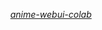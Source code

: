 <p align="center">
  <i><a href="https://github.com/NUROISEA/anime-webui-colab">anime-webui-colab</a></i>
</p>
